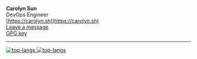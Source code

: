 <!--
**carolyn-sun/carolyn-sun** is a ✨ _special_ ✨ repository because its `README.md` (this file) appears on your GitHub profile.

Here are some ideas to get you started:

- 🔭 I’m currently working on ...
- 🌱 I’m currently learning ...
- 👯 I’m looking to collaborate on ...
- 🤔 I’m looking for help with ...
- 💬 Ask me about ...
- 📫 How to reach me: ...
- 😄 Pronouns: ...
- ⚡ Fun fact: ...
-->

**Carolyn Sun** <br/>
DevOps Engineer <br />
[https://carolyn.sh](https://carolyn.sh) <br />
[Leave a message](https://github.com/carolyn-sun/carolyn-sun/discussions/1) <br />
[GPG key](https://carolyn.sh/gpg) <br />

---

<a href="https://github.com/carolyn-sun#gh-light-mode-only">
    <img src="https://github-readme-stats.vercel.app/api/top-langs/?username=carolyn-sun&layout=compact&card_width=450&title_color=0969da&text_color=57606a&bg_color=ffffff&border_color=d0d7de#gh-light-mode-only" alt="top-langs" />
</a>

<a href="https://github.com/carolyn-sun#gh-dark-mode-only">
    <img src="https://github-readme-stats.vercel.app/api/top-langs/?username=carolyn-sun&layout=compact&card_width=450&title_color=539bf5&text_color=768390&bg_color=00000000&border_color=444c56#gh-dark-mode-only" alt="top-langs" />
</a>
